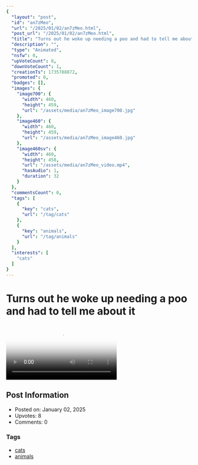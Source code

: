 ```yaml
---
{
  "layout": "post",
  "id": "an7zMeo",
  "url": "/2025/01/02/an7zMeo.html",
  "post_url": "/2025/01/02/an7zMeo.html",
  "title": "Turns out he woke up needing a poo and had to tell me about it",
  "description": "",
  "type": "Animated",
  "nsfw": 0,
  "upVoteCount": 8,
  "downVoteCount": 1,
  "creationTs": 1735788872,
  "promoted": 0,
  "badges": [],
  "images": {
    "image700": {
      "width": 460,
      "height": 459,
      "url": "/assets/media/an7zMeo_image700.jpg"
    },
    "image460": {
      "width": 460,
      "height": 459,
      "url": "/assets/media/an7zMeo_image460.jpg"
    },
    "image460sv": {
      "width": 460,
      "height": 458,
      "url": "/assets/media/an7zMeo_video.mp4",
      "hasAudio": 1,
      "duration": 32
    }
  },
  "commentsCount": 0,
  "tags": [
    {
      "key": "cats",
      "url": "/tag/cats"
    },
    {
      "key": "animals",
      "url": "/tag/animals"
    }
  ],
  "interests": [
    "cats"
  ]
}
---
```


# Turns out he woke up needing a poo and had to tell me about it

<video controls playsinline loop poster="/assets/media/an7zMeo_image460.jpg">
  <source src="/assets/media/an7zMeo_video.mp4" type="video/mp4">
  Your browser does not support the video tag.
</video>

## Post Information

- Posted on: January 02, 2025
- Upvotes: 8
- Comments: 0

### Tags

- [cats](/tag/cats)
- [animals](/tag/animals)
